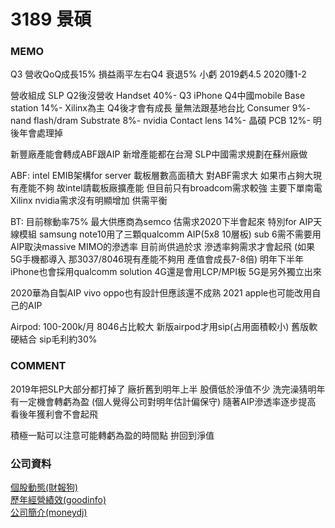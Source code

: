 # 3189 景碩

### MEMO

Q3 營收QoQ成長15% 損益兩平左右Q4 衰退5% 小虧 2019虧4.5 2020賺1-2

營收組成 SLP Q2後沒營收 Handset 40%- Q3 iPhone Q4中國mobile Base station 14%- Xilinx為主 Q4後才會有成長 量無法跟基地台比 Consumer 9%- nand flash/dram Substrate 8%- nvidia Contact lens 14%- 晶碩 PCB 12%- 明後年會處理掉

新豐廠產能會轉成ABF跟AIP 新增產能都在台灣 SLP中國需求規劃在蘇州廠做

ABF: intel EMIB架構for server 載板層數高面積大 對ABF需求大 如果市占夠大現有產能不夠 故intel請載板廠擴產能 但目前只有broadcom需求較強 主要下單南電 Xilinx nvidia需求沒有明顯增加 供需平衡

BT: 目前稼動率75% 最大供應商為semco 估需求2020下半會起來 特別for AIP天線模組 samsung note10用了三顆qualcomm AIP\(5x8 10層板\) sub 6需不需要用AIP取決massive MIMO的滲透率 目前尚供過於求 滲透率夠需求才會起飛 \(如果5G手機都導入 那3037/8046現有產能不夠用 產值會成長7-8倍\) 明年下半年iPhone也會採用qualcomm solution 4G還是會用LCP/MPI板 5G是另外獨立出來

2020華為自製AIP vivo oppo也有設計但應該還不成熟 2021 apple也可能改用自己的AIP

Airpod: 100-200k/月 8046占比較大 新版airpod才用sip\(占用面積較小\) 舊版軟硬結合 sip毛利約30%

### COMMENT

2019年把SLP大部分都打掉了 廠折舊到明年上半 股價低於淨值不少 洗完澡猜明年有一定機會轉虧為盈 \(個人覺得公司對明年估計偏保守\) 隨著AIP滲透率逐步提高 看後年獲利會不會起飛

積極一點可以注意可能轉虧為盈的時間點 拚回到淨值

### 公司資料

[個股動態\(財報狗\)](https://statementdog.com/analysis/tpe/3189)  
[歷年經營績效\(goodinfo\)](https://goodinfo.tw/StockInfo/StockBzPerformance.asp?STOCK_ID=3189)  
[公司簡介\(moneydj\)](https://www.moneydj.com/KMDJ/Wiki/WikiViewer.aspx?KeyID=f896524e-1143-45ad-b4ab-434245a6b474)

